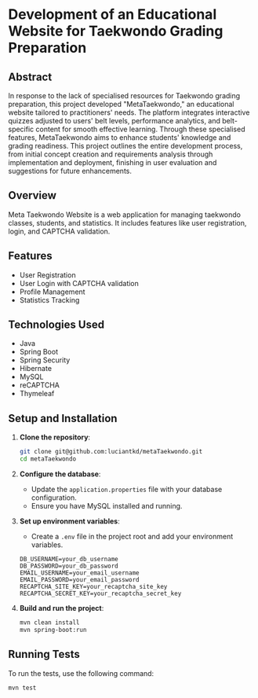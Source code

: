 # Development of an Educational Website for Taekwondo Grading Preparation

## Abstract
In response to the lack of specialised resources for Taekwondo grading preparation, this project developed "MetaTaekwondo," an educational website tailored to practitioners' needs. The platform integrates interactive quizzes adjusted to users' belt levels, performance analytics, and belt-specific content for smooth effective learning. Through these specialised features, MetaTaekwondo aims to enhance students' knowledge and grading readiness. This project outlines the entire development process, from initial concept creation and requirements analysis through implementation and deployment, finishing in user evaluation and suggestions for future enhancements.

## Overview
Meta Taekwondo Website is a web application for managing taekwondo classes, students, and statistics. It includes features like user registration, login, and CAPTCHA validation.

## Features
- User Registration
- User Login with CAPTCHA validation
- Profile Management
- Statistics Tracking

## Technologies Used
- Java
- Spring Boot
- Spring Security
- Hibernate
- MySQL
- reCAPTCHA
- Thymeleaf

## Setup and Installation

1. **Clone the repository**:
    ```sh
    git clone git@github.com:luciantkd/metaTaekwondo.git
    cd metaTaekwondo
    ```

2. **Configure the database**:
    - Update the `application.properties` file with your database configuration.
    - Ensure you have MySQL installed and running.

3. **Set up environment variables**:
    - Create a `.env` file in the project root and add your environment variables.
    ```plaintext
    DB_USERNAME=your_db_username
    DB_PASSWORD=your_db_password
    EMAIL_USERNAME=your_email_username
    EMAIL_PASSWORD=your_email_password
    RECAPTCHA_SITE_KEY=your_recaptcha_site_key
    RECAPTCHA_SECRET_KEY=your_recaptcha_secret_key
    ```

4. **Build and run the project**:
    ```sh
    mvn clean install
    mvn spring-boot:run
    ```

## Running Tests
To run the tests, use the following command:
```sh
mvn test

